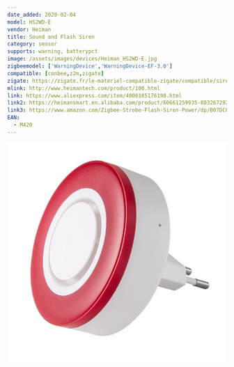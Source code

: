 ```yaml
---
date_added: 2020-02-04
model: HS2WD-E
vendor: Heiman
title: Sound and Flash Siren
category: sensor
supports: warning, batterypct
image: /assets/images/devices/Heiman_HS2WD-E.jpg
zigbeemodel: ['WarningDevice','WarningDevice-EF-3.0']
compatible: [conbee,z2m,zigate]
zigate: https://zigate.fr/le-materiel-compatible-zigate/compatible/sirneheiman
mlink: http://www.heimantech.com/product/100.html
link: https://www.aliexpress.com/item/4000185176198.html
link2: https://heimansmart.en.alibaba.com/product/60661259935-803267292/The_latest_HEIMAN_Zigbee_3_0_smart_wireless_indoor_siren_with_standby_battery.html
link3: https://www.amazon.com/Zigbee-Strobe-Flash-Siren-Power/dp/B07DCPZ2JZ
EAN:
  - M420
---
```

![Label](/assets/images/devices/Heiman_HS2WD-E-label.jpg)